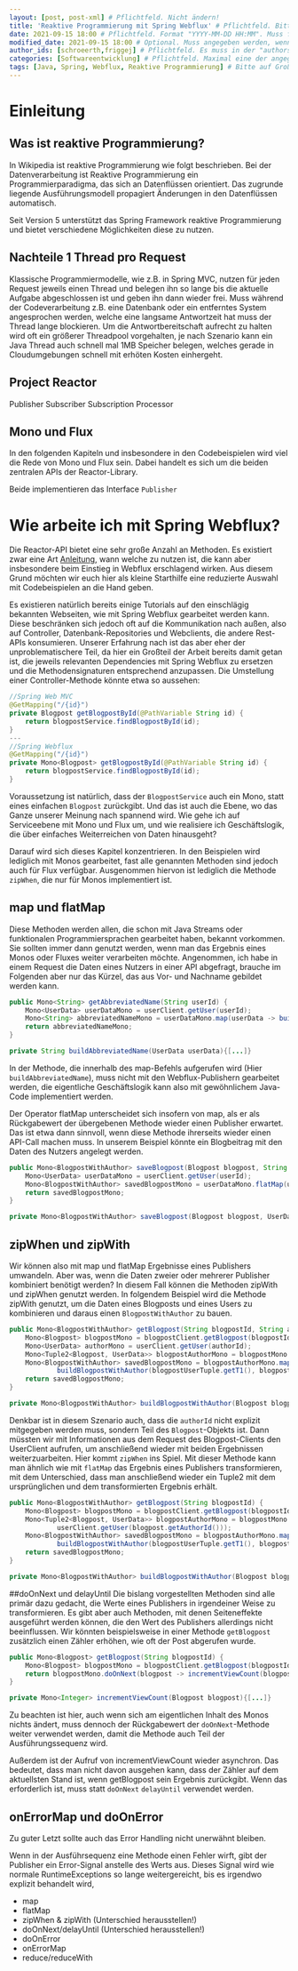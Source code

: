```yaml
---
layout: [post, post-xml] # Pflichtfeld. Nicht ändern!
title: 'Reaktive Programmierung mit Spring Webflux' # Pflichtfeld. Bitte einen Titel für den Blog Post angeben.
date: 2021-09-15 18:00 # Pflichtfeld. Format "YYYY-MM-DD HH:MM". Muss für Veröffentlichung in der Vergangenheit liegen. (Für Preview egal)
modified_date: 2021-09-15 18:00 # Optional. Muss angegeben werden, wenn eine bestehende Datei geändert wird.
author_ids: [schroeerth,friggej] # Pflichtfeld. Es muss in der "authors.yml" einen Eintrag mit diesem Namen geben.
categories: [Softwareentwicklung] # Pflichtfeld. Maximal eine der angegebenen Kategorien verwenden.
tags: [Java, Spring, Webflux, Reaktive Programmierung] # Bitte auf Großschreibung achten.
---
```

# Einleitung
## Was ist reaktive Programmierung?
In Wikipedia ist reaktive Programmierung wie folgt beschrieben.
Bei der Datenverarbeitung ist Reaktive Programmierung ein Programmierparadigma, das sich an Datenflüssen orientiert.
Das zugrunde liegende Ausführungsmodell propagiert Änderungen in den Datenflüssen automatisch.

Seit Version 5 unterstützt das Spring Framework reaktive Programmierung und bietet verschiedene Möglichkeiten diese zu nutzen.
## Nachteile 1 Thread pro Request
Klassische Programmiermodelle, wie z.B. in Spring MVC, nutzen für jeden Request jeweils einen Thread und belegen ihn 
so lange bis die aktuelle Aufgabe abgeschlossen ist und geben ihn dann wieder frei. Muss während der Codeverarbeitung z.B.
eine Datenbank oder ein entferntes System angesprochen werden, welche eine langsame Antwortzeit hat muss der Thread lange blockieren.
Um die Antwortbereitschaft aufrecht zu halten wird oft ein größerer Threadpool vorgehalten, 
je nach Szenario kann ein Java Thread auch schnell mal 1MB Speicher belegen, welches gerade in Cloudumgebungen schnell mit erhöten Kosten einhergeht. 

## Project Reactor
Publisher
Subscriber
Subscription
Processor
## Mono und Flux
In den folgenden Kapiteln und insbesondere in den Codebeispielen wird viel die Rede von Mono und Flux sein. 
Dabei handelt es sich um die beiden zentralen APIs der Reactor-Library.
<!--
#TODO: mit den Begriffen fertigstellen, die in den vorherigen Kapiteln erklärt wurden
-->
Beide implementieren das Interface ``Publisher``

# Wie arbeite ich mit Spring Webflux?
Die Reactor-API bietet eine sehr große Anzahl an Methoden.
Es existiert zwar eine Art [Anleitung](https://projectreactor.io/docs/core/release/reference/#which-operator),
wann welche zu nutzen ist, die kann aber insbesondere beim Einstieg in Webflux erschlagend wirken.
Aus diesem Grund möchten wir euch hier als kleine Starthilfe eine reduzierte Auswahl mit Codebeispielen an die Hand geben.

Es existieren natürlich bereits einige Tutorials auf den einschlägig bekannten Webseiten, wie mit Spring Webflux gearbeitet werden kann. 
Diese beschränken sich jedoch oft auf die Kommunikation nach außen, also auf Controller, Datenbank-Repositories und Webclients, die andere Rest-APIs konsumieren.
Unserer Erfahrung nach ist das aber eher der unproblematischere Teil, da hier ein Großteil der Arbeit bereits damit getan ist,
die jeweils relevanten Dependencies mit Spring Webflux zu ersetzen und die Methodensignaturen entsprechend anzupassen. Die Umstellung
einer Controller-Methode könnte etwa so aussehen:

``` Java
//Spring Web MVC
@GetMapping("/{id}")
private Blogpost getBlogpostById(@PathVariable String id) {
    return blogpostService.findBlogpostById(id);
}
---
//Spring Webflux
@GetMapping("/{id}")
private Mono<Blogpost> getBlogpostById(@PathVariable String id) {
    return blogpostService.findBlogpostById(id);
}
```
Voraussetzung ist natürlich, dass der ``BlogpostService`` auch ein Mono, statt eines einfachen ``Blogpost`` zurückgibt.
Und das ist auch die Ebene, wo das Ganze unserer Meinung nach spannend wird. Wie gehe ich auf Serviceebene mit Mono und Flux um,
und wie realisiere ich Geschäftslogik, die über einfaches Weiterreichen von Daten hinausgeht? 

Darauf wird sich dieses Kapitel konzentrieren.
In den Beispielen wird lediglich mit Monos gearbeitet, fast alle genannten Methoden sind jedoch auch für Flux verfügbar.
Ausgenommen hiervon ist lediglich die Methode ``zipWhen``, die nur für Monos implementiert ist.

## map und flatMap
Diese Methoden werden allen, die schon mit Java Streams oder funktionalen Programmiersprachen gearbeitet haben, bekannt vorkommen.
Sie sollten immer dann genutzt werden, wenn man das Ergebnis eines Monos oder Fluxes weiter verarbeiten möchte.
Angenommen, ich habe in einem Request die Daten eines Nutzers in einer API abgefragt, brauche im Folgenden aber nur das Kürzel,
das aus Vor- und Nachname gebildet werden kann.
``` Java
public Mono<String> getAbbreviatedName(String userId) {
    Mono<UserData> userDataMono = userClient.getUser(userId);
    Mono<String> abbreviatedNameMono = userDataMono.map(userData -> buildAbbreviatedName(userData));
    return abbreviatedNameMono;
}

private String buildAbbreviatedName(UserData userData){[...]}
```
In der Methode, die innerhalb des map-Befehls aufgerufen wird (Hier `buildAbbreviatedName`),
muss nicht mit den Webflux-Publishern gearbeitet werden,
die eigentliche Geschäftslogik kann also mit gewöhnlichem Java-Code implementiert werden.

Der Operator flatMap unterscheidet sich insofern von map, als er als Rückgabewert der übergebenen Methode wieder einen Publisher erwartet.
Das ist etwa dann sinnvoll, wenn diese Methode ihrerseits wieder einen API-Call machen muss. 
In unserem Beispiel könnte ein Blogbeitrag mit den Daten des Nutzers angelegt werden.
``` Java
public Mono<BlogpostWithAuthor> saveBlogpost(Blogpost blogpost, String userId) {
    Mono<UserData> userDataMono = userClient.getUser(userId);
    Mono<BlogpostWithAuthor> savedBlogpostMono = userDataMono.flatMap(userData -> saveBlogpost(blogpost, userData));
    return savedBlogpostMono;
}

private Mono<BlogpostWithAuthor> saveBlogpost(Blogpost blogpost, UserData userData){[...]}
```
## zipWhen und zipWith
Wir können also mit map und flatMap Ergebnisse eines Publishers umwandeln. Aber was, wenn die Daten zweier oder mehrerer Publisher kombiniert benötigt werden?
In diesem Fall können die Methoden zipWith und zipWhen genutzt werden. In folgendem Beispiel wird die Methode zipWith genutzt, 
um die Daten eines Blogposts und eines Users zu kombinieren und daraus einen ``BlogpostWithAuthor`` zu bauen.

``` Java
public Mono<BlogpostWithAuthor> getBlogpost(String blogpostId, String authorId) {
    Mono<Blogpost> blogpostMono = blogpostClient.getBlogpost(blogpostId);
    Mono<UserData> authorMono = userClient.getUser(authorId);
    Mono<Tuple2<Blogpost, UserData>> blogpostAuthorMono = blogpostMono.zipWith(authorMono);
    Mono<BlogpostWithAuthor> savedBlogpostMono = blogpostAuthorMono.map(blogpostUserTuple -> 
            buildBlogpostWithAuthor(blogpostUserTuple.getT1(), blogpostUserTuple.getT2()));
    return savedBlogpostMono;
}

private Mono<BlogpostWithAuthor> buildBlogpostWithAuthor(Blogpost blogpost, UserData userData){[...]}
```

Denkbar ist in diesem Szenario auch, dass die ``authorId`` nicht explizit mitgegeben werden muss, sondern Teil des ``Blogpost``-Objekts ist.
Dann müssten wir mit Informationen aus dem Request des Blogpost-Clients den UserClient aufrufen, um anschließend wieder mit beiden Ergebnissen
weiterzuarbeiten. Hier kommt ``zipWhen`` ins Spiel. Mit dieser Methode kann man ähnlich wie mit ``flatMap``
das Ergebnis eines Publishers transformieren, mit dem Unterschied, dass man anschließend wieder ein Tuple2 mit dem
ursprünglichen und dem transformierten Ergebnis erhält.

``` Java
public Mono<BlogpostWithAuthor> getBlogpost(String blogpostId) {
    Mono<Blogpost> blogpostMono = blogpostClient.getBlogpost(blogpostId);
    Mono<Tuple2<Blogpost, UserData>> blogpostAuthorMono = blogpostMono.zipWhen(blogpost -> 
            userClient.getUser(blogpost.getAuthorId()));
    Mono<BlogpostWithAuthor> savedBlogpostMono = blogpostAuthorMono.map(blogpostUserTuple -> 
            buildBlogpostWithAuthor(blogpostUserTuple.getT1(), blogpostUserTuple.getT2));
    return savedBlogpostMono;
}

private Mono<BlogpostWithAuthor> buildBlogpostWithAuthor(Blogpost blogpost, UserData userData){[...]}
```

##doOnNext und delayUntil
Die bislang vorgestellten Methoden sind alle primär dazu gedacht, die Werte eines Publishers in irgendeiner Weise zu 
transformieren.
Es gibt aber auch Methoden, mit denen Seiteneffekte ausgeführt werden können, die den Wert des Publishers allerdings nicht beeinflussen.
Wir könnten beispielsweise in einer Methode ``getBlogpost`` zusätzlich einen Zähler erhöhen, wie oft der Post abgerufen wurde.

``` Java
public Mono<Blogpost> getBlogpost(String blogpostId) {
    Mono<Blogpost> blogpostMono = blogpostClient.getBlogpost(blogpostId);
    return blogpostMono.doOnNext(blogpost -> incrementViewCount(blogpost));
}

private Mono<Integer> incrementViewCount(Blogpost blogpost){[...]}
```
<!--
#TODO: Ggf. auf Erklärung in Einleitung verweisen!
-->
Zu beachten ist hier, auch wenn sich am eigentlichen Inhalt des Monos nichts ändert, muss dennoch der Rückgabewert der ``doOnNext``-Methode
weiter verwendet werden, damit die Methode auch Teil der Ausführungssequenz wird.

Außerdem ist der Aufruf von incrementViewCount wieder asynchron. Das bedeutet, dass man nicht davon ausgehen kann, dass der Zähler
auf dem aktuellsten Stand ist, wenn getBlogpost sein Ergebnis zurückgibt. Wenn das erforderlich ist, muss statt ``doOnNext``
``delayUntil`` verwendet werden.
## onErrorMap und doOnError
Zu guter Letzt sollte auch das Error Handling nicht unerwähnt bleiben.

Wenn in der Ausführsequenz eine Methode einen Fehler wirft, gibt der Publisher ein Error-Signal anstelle des Werts aus. 
Dieses Signal wird wie normale RuntimeExceptions so lange weitergereicht, bis es irgendwo explizit behandelt wird, 
* map
* flatMap
* zipWhen & zipWith (Unterschied herausstellen!)
* doOnNext/delayUntil (Unterschied herausstellen!)
* doOnError
* onErrorMap
* reduce/reduceWith 